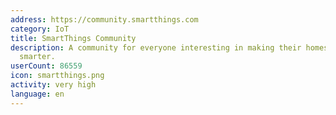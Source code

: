 ```yaml
---
address: https://community.smartthings.com
category: IoT
title: SmartThings Community
description: A community for everyone interesting in making their homes and lives
  smarter.
userCount: 86559
icon: smartthings.png
activity: very high
language: en
---
```

